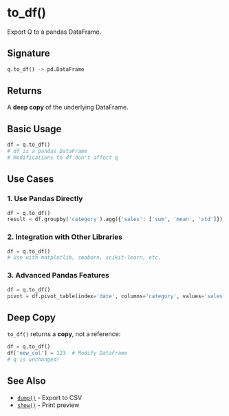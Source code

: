 # to_df()

Export Q to a pandas DataFrame.

## Signature

```python
q.to_df() -> pd.DataFrame
```

## Returns

A **deep copy** of the underlying DataFrame.

## Basic Usage

```python
df = q.to_df()
# df is a pandas DataFrame
# Modifications to df don't affect q
```

## Use Cases

### 1. Use Pandas Directly

```python
df = q.to_df()
result = df.groupby('category').agg({'sales': ['sum', 'mean', 'std']})
```

### 2. Integration with Other Libraries

```python
df = q.to_df()
# Use with matplotlib, seaborn, scikit-learn, etc.
```

### 3. Advanced Pandas Features

```python
df = q.to_df()
pivot = df.pivot_table(index='date', columns='category', values='sales')
```

## Deep Copy

`to_df()` returns a **copy**, not a reference:

```python
df = q.to_df()
df['new_col'] = 123  # Modify DataFrame
# q is unchanged!
```

## See Also

- [`dump()`](dump.md) - Export to CSV
- [`show()`](show.md) - Print preview
